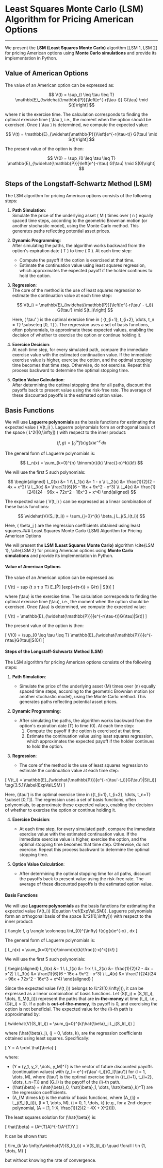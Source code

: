 # Least Squares Monte Carlo (LSM) Algorithm for Pricing American Options
---

We present the **LSM (Least Squares Monte Carlo)** algorithm \[LSM 1, LSM 2\] for pricing American options using **Monte Carlo simulations** and provide its implementation in Python.

## Value of American Options

The value of an American option can be expressed as:

$$
V(t) = \sup_{t \leq \tau \leq T} \mathbb{E}_{\widehat{\mathbb{P}}}\left[e^{-r(\tau-t)} G(\tau) \mid S(t)\right]
$$

where $\tau$ is the exercise time. The calculation corresponds to finding the optimal exercise time \( \tau \), i.e., the moment when the option should be exercised. Once \( \tau \) is determined, we compute the expected value:

$$
V(t) = \mathbb{E}_{\widehat{\mathbb{P}}}\left[e^{-r(\tau-t)} G(\tau) \mid S(t)\right]
$$

The present value of the option is then:

$$
V(0) = \sup_{0 \leq \tau \leq T} \mathbb{E}_{\widehat{\mathbb{P}}}\left[e^{-r\tau} G(\tau) \mid S(0)\right]
$$

## Steps of the Longstaff-Schwartz Method (LSM)

The LSM algorithm for pricing American options consists of the following steps:

1. **Path Simulation**:  
   Simulate the price of the underlying asset \( M \) times over \( n \) equally spaced time steps, according to the geometric Brownian motion (or another stochastic model), using the Monte Carlo method. This generates paths reflecting potential asset prices.

2. **Dynamic Programming**:  
   After simulating the paths, the algorithm works backward from the option's expiration date \( T \) to time \( 0 \). At each time step:
   - Compute the payoff if the option is exercised at that time.
   - Estimate the continuation value using least squares regression, which approximates the expected payoff if the holder continues to hold the option.

3. **Regression**:  
   The core of the method is the use of least squares regression to estimate the continuation value at each time step:

   $$
   V(t_i) = \mathbb{E}_{\widehat{\mathbb{P}}}\left[e^{-r(\tau' - t_i)} G(\tau') \mid S(t_i)\right]
   $$

   Here, \( \tau' \) is the optimal exercise time in \( \{t_{i+1}, t_{i+2}, \dots, t_n = T\} \subseteq [0, T] \). The regression uses a set of basis functions, often polynomials, to approximate these expected values, enabling the decision of whether to exercise the option or continue holding it.

4. **Exercise Decision**:  
   At each time step, for every simulated path, compare the immediate exercise value with the estimated continuation value. If the immediate exercise value is higher, exercise the option, and the optimal stopping time becomes that time step. Otherwise, do not exercise. Repeat this process backward to determine the optimal stopping time.

5. **Option Value Calculation**:  
   After determining the optimal stopping time for all paths, discount the payoffs back to present value using the risk-free rate. The average of these discounted payoffs is the estimated option value.

## Basis Functions

We will use **Laguerre polynomials** as the basis functions for estimating the expected value \( V(t_i) \). Laguerre polynomials form an orthogonal basis of the space \( L^2([0,\infty]) \) with respect to the inner product:

$$
\langle f, g \rangle = \int_{0}^{\infty} f(x) g(x) e^{-x} \, dx
$$

The general form of Laguerre polynomials is:

$$
L_n(x) = \sum_{k=0}^{n} \binom{n}{k} \frac{(-x)^k}{k!}
$$

We will use the first 5 such polynomials:

$$
\begin{aligned}
L_0(x) &= 1 \\
L_1(x) &= 1 - x \\
L_2(x) &= \frac{1}{2}(2 - 4x + x^2) \\
L_3(x) &= \frac{1}{6}(6 - 18x + 9x^2 - x^3) \\
L_4(x) &= \frac{1}{24}(24 - 96x + 72x^2 - 16x^3 + x^4)
\end{aligned}
$$

The expected value \( V(t_i) \) can be expressed as a linear combination of these basis functions:

$$
\widehat{V}(S_l(t_i)) = \sum_{j=0}^{k} \beta_j L_j(S_l(t_i))
$$

Here, \( \beta_j \) are the regression coefficients obtained using least squares.### Least Squares Monte Carlo (LSM) Algorithm for Pricing American Options

We will present the **LSM (Least Squares Monte Carlo)** algorithm \cite{LSM 1}, \cite{LSM 2} for pricing American options using **Monte Carlo simulations** and provide its implementation in Python.

#### Value of American Options
The value of an American option can be expressed as:

\[
V(t) = sup {t ≤ τ ≤ T} E_[P̂] [exp(-r(τ-t)) × G(τ) | S(t)]
\]

where \(\tau\) is the exercise time. The calculation corresponds to finding the optimal exercise time \(\tau\), i.e., the moment when the option should be exercised. Once \(\tau\) is determined, we compute the expected value:

\[
V(t) = \mathbb{E}_{\widehat{\mathbb{P}}}[e^{-r(\tau-t)}G(\tau)|S(t)]
\]

The present value of the option is then:

\[
V(0) = \sup_{0 \leq \tau \leq T} \mathbb{E}_{\widehat{\mathbb{P}}}[e^{-r\tau}G(\tau)|S(0)]
\]

#### Steps of the Longstaff-Schwartz Method (LSM)
The LSM algorithm for pricing American options consists of the following steps:

1. **Path Simulation**:
   - Simulate the price of the underlying asset \(M\) times over \(n\) equally spaced time steps, according to the geometric Brownian motion (or another stochastic model), using the Monte Carlo method. This generates paths reflecting potential asset prices.

2. **Dynamic Programming**:
   - After simulating the paths, the algorithm works backward from the option's expiration date \(T\) to time \(0\). At each time step:
     1. Compute the payoff if the option is exercised at that time.
     2. Estimate the continuation value using least squares regression, which approximates the expected payoff if the holder continues to hold the option.

3. **Regression**:
   - The core of the method is the use of least squares regression to estimate the continuation value at each time step:

\[
V(t_i) = \mathbb{E}_{\widehat{\mathbb{P}}}[e^{-r(\tau'-t_i)}G(\tau')|S(t_i)] \tag{3.5.1}\label{ExpValLSM}
\]

   Here, \(\tau'\) is the optimal exercise time in \(\{t_{i+1}, t_{i+2}, \dots, t_n=T\} \subset [0,T]\). The regression uses a set of basis functions, often polynomials, to approximate these expected values, enabling the decision of whether to exercise the option or continue holding it.

4. **Exercise Decision**:
   - At each time step, for every simulated path, compare the immediate exercise value with the estimated continuation value. If the immediate exercise value is higher, exercise the option, and the optimal stopping time becomes that time step. Otherwise, do not exercise. Repeat this process backward to determine the optimal stopping time.

5. **Option Value Calculation**:
   - After determining the optimal stopping time for all paths, discount the payoffs back to present value using the risk-free rate. The average of these discounted payoffs is the estimated option value.

#### Basis Functions
We will use **Laguerre polynomials** as the basis functions for estimating the expected value \(V(t_i)\) (Equation \ref{ExpValLSM}). Laguerre polynomials form an orthogonal basis of the space \(L^2([0,\infty])\) with respect to the inner product:

\[
\langle f, g \rangle \coloneqq \int_{0}^{\infty} f(x)g(x)e^{-x} \, dx
\]

The general form of Laguerre polynomials is:

\[
L_n(x) = \sum_{k=0}^{n}\binom{n}{k}\frac{(-x)^k}{k!}
\]

We will use the first 5 such polynomials:

\[
\begin{aligned}
L_0(x) &= 1 \\
L_1(x) &= 1-x \\
L_2(x) &= \frac{1}{2}(2 - 4x + x^2) \\
L_3(x) &= \frac{1}{6}(6 - 18x + 9x^2 - x^3) \\
L_4(x) &= \frac{1}{24}(24 - 96x + 72x^2 - 16x^3 + x^4)
\end{aligned}
\]

Since the expected value \(V(t_i)\) belongs to \(L^2([0,\infty])\), it can be expressed as a linear combination of basis functions. Let \(S(t_i) = (S_1(t_i), \dots, S_M(t_i))\) represent the paths that are **in-the-money** at time \(t_i\), i.e., \(G(t_i) > 0\). If a path is **out-of-the-money**, its payoff is 0, and exercising the option is not beneficial. The expected value for the \(l\)-th path is approximated by:

\[
\widehat{V}(S_l(t_i)) = \sum_{j=0}^{k}\hat{\beta}_j L_j(S_l(t_i))
\]

where \(\hat{\beta}_j\), \(j = 0, \dots, k\), are the regression coefficients obtained using least squares. Specifically:

\[
Y = A \cdot \hat{\beta}
\]

where:

- \(Y = (y_1, y_2, \dots, y_M)^T\) is the vector of future discounted payoffs (continuation values) with \(y_l = e^{-r(\tau'-t_i)}G_l(\tau')\) for \(l = 1, \dots, M\), where \(\tau'\) is the optimal exercise time in \(\{t_{i+1}, t_{i+2}, \dots, t_n=T\}\) and \(G_l\) is the payoff of the \(l\)-th path.
- \(\hat{\beta} = (\hat{\beta}_0, \hat{\beta}_1, \dots, \hat{\beta}_k)^T\) are the regression coefficients.
- \(A_{M \times k}\) is the matrix of basis functions, where \(A_{lj} = L_j(S_l(t_i))\), \(l = 1, \dots, M\), \(j = 0, 1, \dots, k\) (e.g., for a 2nd-degree polynomial, \(A = [1, 1-X, \frac{1}{2}(2 - 4X + X^2)]\)).

The least squares solution for \(\hat{\beta}\) is:

\[
\hat{\beta} = (A^{T}A)^{-1}A^{T}Y
\]

It can be shown that:

\[
\lim_{k \to \infty}\widehat{V}(S_l(t_i)) = V(S_l(t_i)) \quad \forall l \in \{1, \dots, M\}
\]

but without knowing the rate of convergence.
